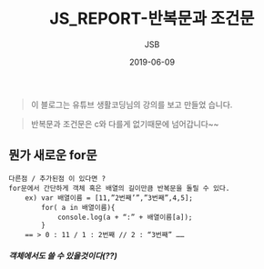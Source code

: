 ﻿---
layout: post
title: 'JS_REPORT-반복문과 조건문'
date: 2019-06-09
author: JSB
color: rgb(68,68,68)
cover: '/screenshot/javascript/javascriptLogo.png'
tags: JAVASCRIPT
---
> 이 블로그는 유튜브 생활코딩님의 강의를 보고 만들었 습니다.

> 반복문과 조건문은 c와 다를게 없기때문에 넘어갑니다~~

<h2> 뭔가 새로운 for문 </h2>

	다른점 / 추가된점 이 있다면 ?
	for문에서 간단하게 객체 혹은 배열의 길이만큼 반복문을 돌릴 수 있다.
		ex) var 배열이름 = [11,”2번째’”,”3번째”,4,5];
			for( a in 배열이름){
				console.log(a + “:” + 배열이름[a]);
			}
		== > 0 : 11 / 1 : 2번째 // 2 : “3번째” ……
<h5> 객체에서도 쓸 수 있을것이다(??) </h5>
